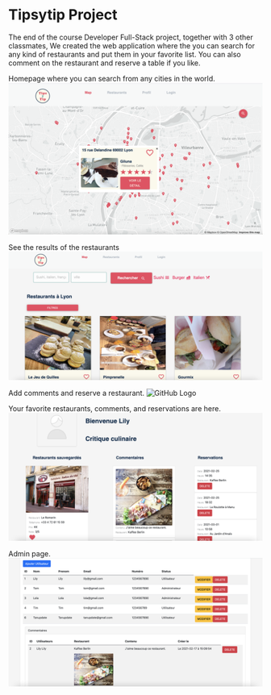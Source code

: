 # Tipsytip Project


The end of the course Developer Full-Stack project, together with 3 other classmates,
We created the web application where the you can search for any kind of restaurants and put them in your favorite list.
You can also comment on the restaurant and reserve a table if you like.

Homepage where you can search from any cities in the world.
![GitHub Logo](/Home.png)


See the results of the restaurants
![GitHub Logo](/Restaurant.png)


Add comments and reserve a restaurant.
![GitHub Logo](/Comment-Reservation.png)


Your favorite restaurants, comments, and reservations are here.
![GitHub Logo](/Profile.png)


Admin page.
![GitHub Logo](/Admin.png)







